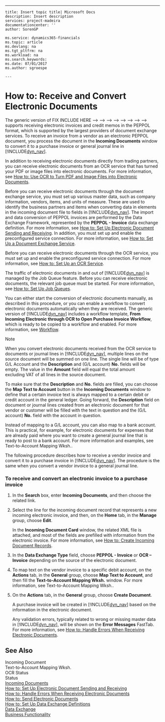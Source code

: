 ---
    title: Insert topic title| Microsoft Docs
    description: Insert description
    services: project-madeira
    documentationcenter: ''
    author: SorenGP

    ms.service: dynamics365-financials
    ms.topic: article
    ms.devlang: na
    ms.tgt_pltfrm: na
    ms.workload: na
    ms.search.keywords:
    ms.date: 07/01/2017
    ms.author: sgroespe

    ---
# How to: Receive and Convert Electronic Documents
The generic version of FIX INCLUDE HERE<!--FIX INCLUDE HERE<!--FIX INCLUDE HERE<!--FIX INCLUDE HERE<!--FIX INCLUDE HERE<!--FIX INCLUDE HERE<!--FIX INCLUDE HERE<!--FIX INCLUDE HERE<!--FIX INCLUDE HERE<!--[!INCLUDE[dyn_nav](../ApplicationDesign/includes/dyn_nav_md.md)] --> --> --> --> --> --> --> --> --> supports receiving electronic invoices and credit memos in the PEPPOL format, which is supported by the largest providers of document exchange services. To receive an invoice from a vendor as an electronic PEPPOL document, you process the document in the **Incoming Documents** window to convert it to a purchase invoice or general journal line in [!INCLUDE[dyn_nav](../ApplicationDesign/includes/dyn_nav_md.md)].  
  
 In addition to receiving electronic documents directly from trading partners, you can receive electronic documents from an OCR service that has turned your PDF or image files into electronic documents. For more information, see [How to: Use OCR to Turn PDF and Image Files into Electronic Documents](../BusinessFunctionality/DataExchange/how-to-use-ocr-to-turn-pdf-and-image-files-into-electronic-documents.md).  
  
 Before you can receive electronic documents through the document exchange service, you must set up various master data, such as company information, vendors, items, and units of measure. These are used to identify the business partners and items when converting data in elements in the incoming document file to fields in [!INCLUDE[dyn_nav](../ApplicationDesign/includes/dyn_nav_md.md)]. The import and data conversion of PEPPOL invoices are performed by the Data Exchange Framework, represented by the **PEPPOL - Invoice** data exchange definition. For more information, see [How to: Set Up Electronic Document Sending and Receiving](../BusinessFunctionality/DataExchange/how-to-set-up-electronic-document-sending-and-receiving.md). In addition, you must set up and enable the preconfigured service connection. For more information, see [How to: Set Up a Document Exchange Service](../BusinessFunctionality/DataExchange/how-to-set-up-a-document-exchange-service.md).  
  
 Before you can receive electronic documents through the OCR service, you must set up and enable the preconfigured service connection. For more information, see [How to: Set Up an OCR Service](../BusinessFunctionality/DataExchange/how-to-set-up-an-ocr-service.md).  
  
 The traffic of electronic documents in and out of [!INCLUDE[dyn_nav](../ApplicationDesign/includes/dyn_nav_md.md)] is managed by the Job Queue feature. Before you can receive electronic documents, the relevant job queue must be started. For more information, see [How to: Set Up Job Queues](../SetupAndAdministration/how-to-set-up-job-queues.md).  
  
 You can either start the conversion of electronic documents manually, as described in this procedure, or you can enable a workflow to convert electronic documents automatically when they are received. The generic version of [!INCLUDE[dyn_nav](../ApplicationDesign/includes/dyn_nav_md.md)] includes a workflow template, **From Incoming Electronic through OCR to Open Purchase Invoice Workflow**, which is ready to be copied to a workflow and enabled. For more information, see [Workflow](../BusinessFunctionality/Workflow/workflow.md).  
  
> [!NOTE]  
>  When you convert electronic documents received from the OCR service to documents or journal lines in [!INCLUDE[dyn_nav](../ApplicationDesign/includes/dyn_nav_md.md)], multiple lines on the source document will be summed on one line. The single line will be of type G\/L Account and the **Description** and \(G\/L account\) **No.** fields will be empty. The value in the **Amount** field will equal the total amount excluding VAT of all lines in the source document.  
>   
>  To make sure that the **Description** and **No.** fields are filled, you can choose the **Map Text to Account** button in the **Incoming Documents** window to define that a certain invoice text is always mapped to a certain debit or credit account in the general ledger. Going forward, the **Description** field on document or journal lines created from an electronic document for that vendor or customer will be filled with the text in question and the \(G\/L account\) **No.** field with the account in question.  
>   
>  Instead of mapping to a G\/L account, you can also map to a bank account. This is practical, for example, for electronic documents for expenses that are already paid where you want to create a general journal line that is ready to post to a bank account. For more information and examples, see Text-to-Account Mapping Wksh..  
  
 The following procedure describes how to receive a vendor invoice and convert it to a purchase invoice in [!INCLUDE[dyn_nav](../ApplicationDesign/includes/dyn_nav_md.md)]. The procedure is the same when you convert a vendor invoice to a general journal line.  
  
### To receive and convert an electronic invoice to a purchase invoice  
  
1.  In the **Search** box, enter **Incoming Documents**, and then choose the related link.  
  
2.  Select the line for the incoming document record that represents a new incoming electronic invoice, and then, on the **Home** tab, in the **Manage** group, choose **Edit**.  
  
     In the **Incoming Document Card** window, the related XML file is attached, and most of the fields are prefilled with information from the electronic invoice. For more information, see [How to: Create Incoming Document Records](../BusinessFunctionality/IncomingDocuments/how-to-create-incoming-document-records.md).  
  
3.  In the **Data Exchange Type** field, choose **PEPPOL - Invoice** or **OCR – Invoice** depending on the source of the electronic document.  
  
4.  To map text on the vendor invoice to a specific debit account, on the **Actions** tab, in the **General** group, choose **Map Text to Account**, and then fill the **Text-to-Account Mapping Wksh.** window. For more information, see Text-to-Account Mapping Wksh..  
  
5.  On the **Actions** tab, in the **General** group, choose **Create Document**.  
  
     A purchase invoice will be created in [!INCLUDE[dyn_nav](../ApplicationDesign/includes/dyn_nav_md.md)] based on the information in the electronic document.  
  
     Any validation errors, typically related to wrong or missing master data in [!INCLUDE[dyn_nav](../ApplicationDesign/includes/dyn_nav_md.md)], will be shown on the **Error Messages** FastTab. For more information, see [How to: Handle Errors When Receiving Electronic Documents](../BusinessFunctionality/IncomingDocuments/how-to-handle-errors-when-receiving-electronic-documents.md).  
  
## See Also  
 Incoming Document   
 Text-to-Account Mapping Wksh.   
 OCR Status   
 Status   
 [Incoming Documents](../BusinessFunctionality/IncomingDocuments/incoming-documents.md)   
 [How to: Set Up Electronic Document Sending and Receiving](../BusinessFunctionality/DataExchange/how-to-set-up-electronic-document-sending-and-receiving.md)   
 [How to: Handle Errors When Receiving Electronic Documents](../BusinessFunctionality/IncomingDocuments/how-to-handle-errors-when-receiving-electronic-documents.md)   
 [How to: Send Electronic Documents](../BusinessFunctionality/DataExchange/how-to-send-electronic-documents.md)   
 [How to: Set Up Data Exchange Definitions](../BusinessFunctionality/DataExchange/how-to-set-up-data-exchange-definitions.md)   
 [Data Exchange](../BusinessFunctionality/DataExchange/data-exchange.md)   
 [Business Functionality](../Topic/Business%20Functionality.md)